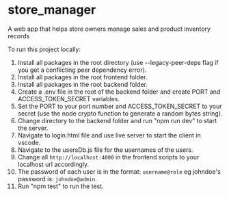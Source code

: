 # store_manager

A web app that helps store owners manage sales and product inventory records

To run this project locally:

1. Install all packages in the root directory (use --legacy-peer-deps flag if you get a conflicting peer dependency error).
2. Install all packages in the root frontend folder.
3. Install all packages in the root backend folder.
4. Create a .env file in the root of the backend folder and create PORT and ACCESS_TOKEN_SECRET variables.
5. Set the PORT to your port number and ACCESS_TOKEN_SECRET to your secret (use the node crypto function to generate a random bytes string).
6. Change directory to the backend folder and run "npm run dev" to start the server.
7. Navigate to login.html file and use live server to start the client in vscode.
8. Navigate to the usersDb.js file for the usernames of the users.
9. Change all `http://localhost:4000` in the frontend scripts to your localhost url accordingly.
10. The password of each user is in the format: `username@role` eg johndoe's password is: `johndoe@admin`.
11. Run "npm test" to run the test.
